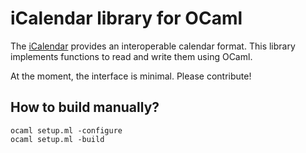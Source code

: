 iCalendar library for OCaml
===========================

The [iCalendar](http://www.ietf.org/rfc/rfc2445.txt) provides an
interoperable calendar format.  This library implements functions to
read and write them using OCaml.

At the moment, the interface is minimal.  Please contribute!

## How to build manually?

```
ocaml setup.ml -configure
ocaml setup.ml -build
```
